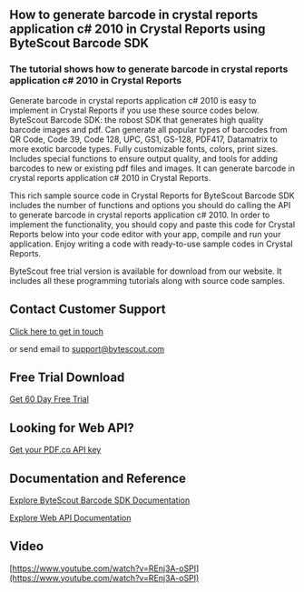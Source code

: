 ## How to generate barcode in crystal reports application c# 2010 in Crystal Reports using ByteScout Barcode SDK

### The tutorial shows how to generate barcode in crystal reports application c# 2010 in Crystal Reports

Generate barcode in crystal reports application c# 2010 is easy to implement in Crystal Reports if you use these source codes below. ByteScout Barcode SDK: the robost SDK that generates high quality barcode images and pdf. Can generate all popular types of barcodes from QR Code, Code 39, Code 128, UPC, GS1, GS-128, PDF417, Datamatrix to more exotic barcode types. Fully customizable fonts, colors, print sizes. Includes special functions to ensure output quality, and tools for adding barcodes to new or existing pdf files and images. It can generate barcode in crystal reports application c# 2010 in Crystal Reports.

This rich sample source code in Crystal Reports for ByteScout Barcode SDK includes the number of functions and options you should do calling the API to generate barcode in crystal reports application c# 2010. In order to implement the functionality, you should copy and paste this code for Crystal Reports below into your code editor with your app, compile and run your application. Enjoy writing a code with ready-to-use sample codes in Crystal Reports.

ByteScout free trial version is available for download from our website. It includes all these programming tutorials along with source code samples.

## Contact Customer Support

[Click here to get in touch](https://bytescout.zendesk.com/hc/en-us/requests/new?subject=ByteScout%20Barcode%20SDK%20Question)

or send email to [support@bytescout.com](mailto:support@bytescout.com?subject=ByteScout%20Barcode%20SDK%20Question) 

## Free Trial Download

[Get 60 Day Free Trial](https://bytescout.com/download/web-installer?utm_source=github-readme)

## Looking for Web API? 

[Get your PDF.co API key](https://pdf.co/documentation/api?utm_source=github-readme)

## Documentation and Reference

[Explore ByteScout Barcode SDK Documentation](https://bytescout.com/documentation/index.html?utm_source=github-readme)

[Explore Web API Documentation](https://pdf.co/documentation/api?utm_source=github-readme)

## Video

[https://www.youtube.com/watch?v=REnj3A-oSPI](https://www.youtube.com/watch?v=REnj3A-oSPI)